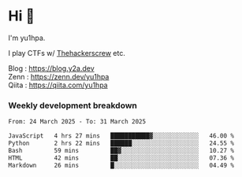 # Hi 👋

I'm yu1hpa.

I play CTFs w/ [Thehackerscrew](https://www.thehackerscrew.team/) etc.

Blog : https://blog.y2a.dev  
Zenn : https://zenn.dev/yu1hpa  
Qiita : https://qiita.com/yu1hpa  

### Weekly development breakdown

<!--START_SECTION:waka-->

```txt
From: 24 March 2025 - To: 31 March 2025

JavaScript   4 hrs 27 mins   ███████████▓░░░░░░░░░░░░░   46.00 %
Python       2 hrs 22 mins   ██████░░░░░░░░░░░░░░░░░░░   24.55 %
Bash         59 mins         ██▓░░░░░░░░░░░░░░░░░░░░░░   10.27 %
HTML         42 mins         ██░░░░░░░░░░░░░░░░░░░░░░░   07.36 %
Markdown     26 mins         █░░░░░░░░░░░░░░░░░░░░░░░░   04.49 %
```

<!--END_SECTION:waka-->

